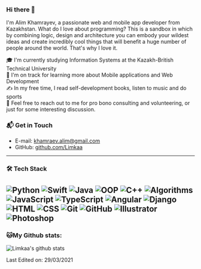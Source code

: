 ### Hi there 👋

I'm Alim Khamrayev, a passionate web and mobile app developer from Kazakhstan. What do I love about programming? This is a sandbox in which by combining logic, design and architecture you can embody your wildest ideas and create incredibly cool things that will benefit a huge number of people around the world. That's why I love it. 

🎓  I'm currently studying Information Systems at the Kazakh-British Technical University \
🌱  I'm on track for learning more about Mobile applications and Web Development \
✍️  In my free time, I read self-development books, listen to music and do sports \
💬  Feel free to reach out to me for pro bono consulting and volunteering, or just for some interesting discussion.

### 📬 Get in Touch
 - E-mail: khamraev.alim@gmail.com
 - GitHub: <a href="github.com/Limkaa">github.com/Limkaa</a>
---
### 🛠 Tech Stack
![Python](https://img.shields.io/badge/Python-Upper-green)
![Swift](https://img.shields.io/badge/Swift-Intermediate-blue)
![Java](https://img.shields.io/badge/Java-Upper-green)
![OOP](https://img.shields.io/badge/OOP-Upper-green)
![C++](https://img.shields.io/badge/C++-Intermediate-blue)
![Algorithms](https://img.shields.io/badge/Algorithms-Intermediate-blue)
![JavaScript](https://img.shields.io/badge/JavaScript-Beginner-lightgrey)
![TypeScript](https://img.shields.io/badge/TypeScript-Beginner-lightgrey)
![Angular](https://img.shields.io/badge/Angular-Beginner-lightgrey)
![Django](https://img.shields.io/badge/Django-Beginner-lightgrey)
![HTML](https://img.shields.io/badge/HTML-Upper-green)
![CSS](https://img.shields.io/badge/CSS-Upper-green)
![Git](https://img.shields.io/badge/Git-Beginner-lightgrey)
![GitHub](https://img.shields.io/badge/GitHub-Beginner-lightgrey)
![Illustrator](https://img.shields.io/badge/Illustrator-Intermediate-blue)
![Photoshop](https://img.shields.io/badge/Photoshop-Intermediate-blue)
---
### 🐱My Github stats:
![Limkaa's github stats](https://github-readme-stats.vercel.app/api?username=Limkaa&show_icons=true&title_color=d1d1d1&icon_color=03fc73&text_color=8e8e8e&bg_color=111111&hide=["stars"])

Last Edited on: 29/03/2021

